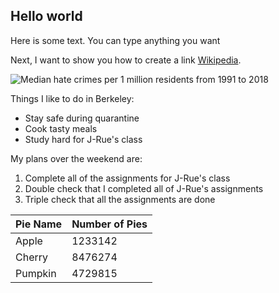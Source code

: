 ## Hello world

Here is some text. You can type anything you want

Next, I want to show you how to create a link [Wikipedia](https://wikipedia.org/).

![Median hate crimes per 1 million residents from 1991 to 2018](https://docs.google.com/spreadsheets/d/e/2PACX-1vSd3NBEbiNNvWu0tcstMzeb7FeEqtiWYftdot5hs2Mv9nyM8qbcw3ULifUey1VLhmqOT4oTS7yuA0pa/pubchart?oid=599189582&format=image)

Things I like to do in Berkeley:

* Stay safe during quarantine
* Cook tasty meals
* Study hard for J-Rue's class

My plans over the weekend are:

1. Complete all of the assignments for J-Rue's class
2. Double check that I completed all of J-Rue's assignments
3. Triple check that all the assignments are done

| Pie Name | Number of Pies |
|----------|----------------|
| Apple    | 1233142        |
| Cherry   | 8476274        |
| Pumpkin  | 4729815        |
